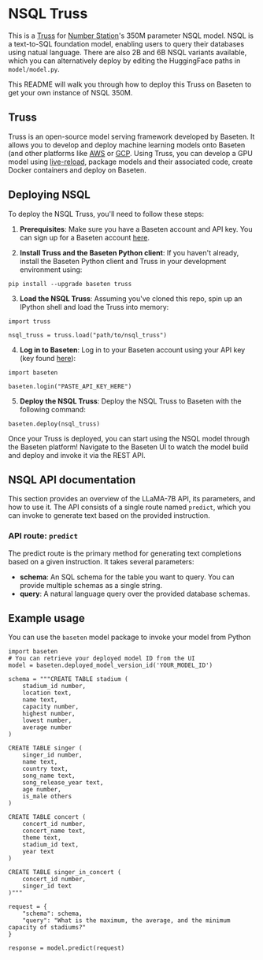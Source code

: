 # NSQL Truss

This is a [Truss](https://truss.baseten.co/) for [Number Station](https://www.numbersstation.ai/)'s 350M parameter NSQL model. NSQL is a text-to-SQL foundation model, enabling users to query their databases using natual language. There are also 2B and 6B NSQL variants available, which you can alternatively deploy by editing the HuggingFace paths in `model/model.py`.

This README will walk you through how to deploy this Truss on Baseten to get your own instance of NSQL 350M.

## Truss

Truss is an open-source model serving framework developed by Baseten. It allows you to develop and deploy machine learning models onto Baseten (and other platforms like [AWS](https://truss.baseten.co/deploy/aws) or [GCP](https://truss.baseten.co/deploy/gcp). Using Truss, you can develop a GPU model using [live-reload](https://baseten.co/blog/technical-deep-dive-truss-live-reload), package models and their associated code, create Docker containers and deploy on Baseten.

## Deploying NSQL

To deploy the NSQL Truss, you'll need to follow these steps:

1. __Prerequisites__: Make sure you have a Baseten account and API key. You can sign up for a Baseten account [here](https://app.baseten.co/signup).

2. __Install Truss and the Baseten Python client__: If you haven't already, install the Baseten Python client and Truss in your development environment using:
```
pip install --upgrade baseten truss
```

3. __Load the NSQL Truss__: Assuming you've cloned this repo, spin up an IPython shell and load the Truss into memory:
```
import truss

nsql_truss = truss.load("path/to/nsql_truss")
```

4. __Log in to Baseten__: Log in to your Baseten account using your API key (key found [here](https://app.baseten.co/settings/account/api_keys)):
```
import baseten

baseten.login("PASTE_API_KEY_HERE")
```

5. __Deploy the NSQL Truss__: Deploy the NSQL Truss to Baseten with the following command:
```
baseten.deploy(nsql_truss)
```

Once your Truss is deployed, you can start using the NSQL model through the Baseten platform! Navigate to the Baseten UI to watch the model build and deploy and invoke it via the REST API.

## NSQL API documentation
This section provides an overview of the LLaMA-7B API, its parameters, and how to use it. The API consists of a single route named  `predict`, which you can invoke to generate text based on the provided instruction.

### API route: `predict`
The predict route is the primary method for generating text completions based on a given instruction. It takes several parameters:

- __schema__: An SQL schema for the table you want to query. You can provide multiple schemas as a single string.
- __query__: A natural language query over the provided database schemas.

## Example usage

You can use the `baseten` model package to invoke your model from Python
```
import baseten
# You can retrieve your deployed model ID from the UI
model = baseten.deployed_model_version_id('YOUR_MODEL_ID')

schema = """CREATE TABLE stadium (
    stadium_id number,
    location text,
    name text,
    capacity number,
    highest number,
    lowest number,
    average number
)

CREATE TABLE singer (
    singer_id number,
    name text,
    country text,
    song_name text,
    song_release_year text,
    age number,
    is_male others
)

CREATE TABLE concert (
    concert_id number,
    concert_name text,
    theme text,
    stadium_id text,
    year text
)

CREATE TABLE singer_in_concert (
    concert_id number,
    singer_id text
)"""

request = {
    "schema": schema,
    "query": "What is the maximum, the average, and the minimum capacity of stadiums?"
}

response = model.predict(request)
```
